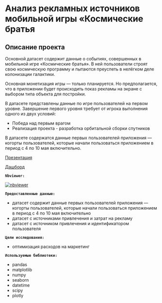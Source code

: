# Анализ рекламных источников мобильной игры «Космические братья

## Описание проекта

Основной датасет содержит данные о событиях, совершенных в мобильной игре «Космические братья». В ней пользователи строят свою космическую программу и пытаются преуспеть в нелёгком деле колонизации галактики.

Основная монетизация игры — только планируется. Но предполагается, что в приложении будет происходить показ рекламы на экране с выбором типа объекта для постройки.

В датасете представлены данные по игре пользователей на первом уровне. Завершение первого уровня требует от игрока выполнения одного из двух условий:

- Победа над первым врагом
- Реализация проекта - разработка орбитальной сборки спутников

В датасете содержатся данные первых пользователей приложения — когорты пользователей, которые начали пользоваться приложением в период с 4 по 10 мая включительно.


[Презентация](https://disk.yandex.ru/i/Y_1yKtsfOM84tw)

[Дашборд](https://public.tableau.com/app/profile/nikita3759/viz/Dashboardcosmobrother/sheet2)

**`Nbviewer:`** 

[![nbviewer](https://img.shields.io/badge/VIEW-nbviewer-orange)](https://nbviewer.org/github/niksmns/data_analyst_yandex_practicum/blob/main/final_projects/cosmobrother/8671d3bf-143f-48e9-b84f-c23639b8d119.ipynb)

**`Предоставленные данные:`**

* датасет содержит данные первых пользователей приложения — когорты пользователей, которые начали пользоваться приложением в период с 4 по 10 мая включительно
* датасет с источниками привлечения и затрат на рекламу
* датасет с источником привлечения и идентификатором пользователя


**`Цели исследования:`** 
* оптимизация расходов на маркетинг

**`Используемые библиотеки:`**
* pandas
* matplotlib
* numpy
* seaborn
* datetime
* scipy
* plotly
